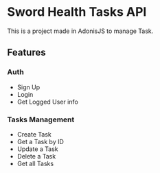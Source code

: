 # Sword Health Tasks API
This is a project made in AdonisJS to manage Task.

## Features

### Auth
- Sign Up
- Login
- Get Logged User info

### Tasks Management
- Create Task
- Get a Task by ID
- Update a Task
- Delete a Task
- Get all Tasks
